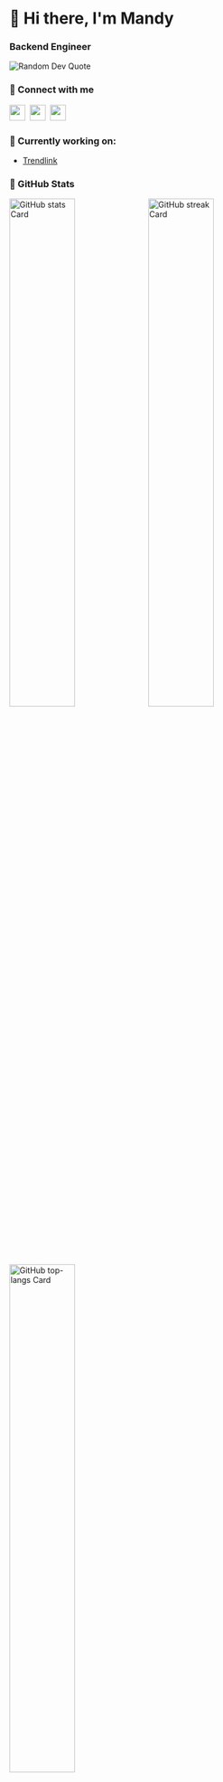 <div id="toc">
  <ul align="left" style="list-style: none">
    <summary>
      <h1>
        👋 Hi there, I'm Mandy
      </h1>
    </summary>
  </ul>
</div>
<h3 align="left">Backend Engineer</h3>
<div align="left">
  <img src="https://quotes-github-readme.vercel.app/api?type=horizontal&theme=nord" alt="Random Dev Quote"/>
</div>
<h3 align="left">🤝 Connect with me</h3>
<p align="left">
<a href="mailto:ms.mandy610425@gmail.com" target="_blank"><img src="https://img.shields.io/badge/Gmail-D14836?style=flat-square&logo=gmail&logoColor=white" height="28" style="margin-right: 4px"></a>
<a href="https://linkedin.com/in/sing-yi-chen" target="_blank"><img src="https://img.shields.io/badge/LinkedIn-0077B5?style=flat-square&logo=linkedin&logoColor=white" height="28" style="margin-right: 4px"></a>
<a href="https://github.com/singyichen" target="_blank"><img src="https://img.shields.io/badge/GitHub-100000?style=flat-square&logo=github&logoColor=white" height="28" style="margin-right: 4px"></a>
</p>

**<h3 align="left"> 🔭 Currently working on:</h3>**
- [Trendlink](https://www.trendlink.com.tw/)

**<h3 align="left"> 📑 GitHub Stats</h3>**
<p align="left">
  <img width="48%" src="https://github-readme-stats.vercel.app/api?username=ms314006&theme=react&hide_title=false&hide_rank=false&show_icons=true&include_all_commits=true&count_private=true&line_height=23" alt="GitHub stats Card" />
  <img width="48%" src="https://github-readme-streak-stats.herokuapp.com/?user=ms314006&theme=react&hide_border=false" alt="GitHub streak Card" />
</p>

<p align="left">
  <img width="48%" src="https://github-readme-stats.vercel.app/api/top-langs/?username=ms314006&theme=react&hide_title=false&layout=compact&langs_count=6&hide_progress=false&card_width=400" alt="GitHub top-langs Card" />
</p>

**<h3 align="left"> 📌 Skills</h3>**

**Languages**
<div style="display: flex; flex-wrap: wrap; gap: 12px; justify-content: left;">
<img src="https://skillicons.dev/icons?i=js,ts,python" height="48" alt="Programming Languages" />
</div>

**Backend & Frameworks**
<div style="display: flex; flex-wrap: wrap; gap: 12px; justify-content: left;">
<img src="https://skillicons.dev/icons?i=nodejs,express,nestjs,django" height="48" alt="Backend Technologies" />
</div>

**Frontend & Frameworks**
<div style="display: flex; flex-wrap: wrap; gap: 12px; justify-content: left;">
<img src="https://skillicons.dev/icons?i=html,css,react,vue,figma" height="48" alt="Frontend Technologies" />
</div>

**Databases**
<div style="display: flex; flex-wrap: wrap; gap: 12px; justify-content: left;">
<img src="https://skillicons.dev/icons?i=mongodb,mysql,postgresql,redis,sqlite" height="48" alt="Databases" />
</div>

**DevOps & Tools**
<div style="display: flex; flex-wrap: wrap; gap: 12px; justify-content: left;">
<img src="https://skillicons.dev/icons?i=docker,kubernetes,nginx,gcp,git,linux,bash" height="48" alt="DevOps Tools" />
</div>

**Testing**
<div style="display: flex; flex-wrap: wrap; gap: 12px; justify-content: left;">
<img src="https://skillicons.dev/icons?i=jest,cypress" height="48" alt="Testing Tools" />
</div>



